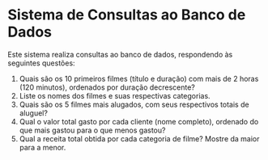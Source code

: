 # Sistema de Consultas ao Banco de Dados

Este sistema realiza consultas ao banco de dados, respondendo às seguintes questões:

1. Quais são os 10 primeiros filmes (título e duração) com mais de 2 horas (120 minutos), ordenados por duração decrescente?
2. Liste os nomes dos filmes e suas respectivas categorias.
3. Quais são os 5 filmes mais alugados, com seus respectivos totais de aluguel?
4. Qual o valor total gasto por cada cliente (nome completo), ordenado do que mais gastou para o que menos gastou?
5. Qual a receita total obtida por cada categoria de filme? Mostre da maior para a menor.
